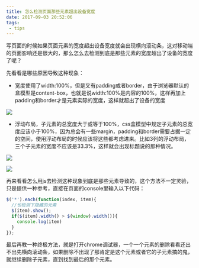 ```yaml
---
title: 怎么检测页面那些元素超出设备宽度
date: 2017-09-03 20:52:06
tags:
 - tips
---
```


写页面的时候如果页面元素的宽度超出设备宽度就会出现横向滚动条，这对移动端的页面影响还是很大的，那么怎么去检测到底是那些元素的宽度超出了设备的宽度了呢？

先看看是哪些原因导致这种现象：

- 宽度使用了width:100%，但是又有padding或者border，由于浏览器默认的盒模型是content-box，也就是说width:100%是内容的100%，这样再加上padding和border才是元素实际的宽度，这样就超出了设备的宽度

 ![](http://olpkwt43d.qnssl.com/myblog/post6_01.png)
 
 
- 浮动布局，子元素的总宽度大于或等于100%，css盒模型中规定子元素的总宽度应该小于100%，因为总会有一些margin，padding和border需要占据一定的空间，使用浮动布局的时候应该将这些都考虑进来。比如3列的浮动布局，三个子元素的宽度不应该是33.3%，这样就会出现标题说的那种情况。

![](http://olpkwt43d.qnssl.com/myblog/post6_02.png)

![](http://olpkwt43d.qnssl.com/myblog/post6_03.png)

再来看看怎么用js去检测这种现象到底是那些元素导致的，这个方法不一定灵验，只是提供一种参考，直接在页面的console里输入以下代码：

```javascript
$('*').each(function(index, item){
  //也检测下隐藏的元素
  $(item).show();
  if($(item).width() > $(window).width()){
    console.log(item)
  }
});
```
最后再教一种终极方法，就是打开chrome调试器，一个一个元素的删除看看还出不出先横向滚动条，如果删除不出现了那肯定是这个元素或者它的子元素搞的鬼，就继续删除子元素，直到找到最后的那个元素。
